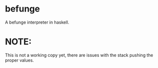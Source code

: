 befunge
=======

A befunge interpreter in haskell.


NOTE:
=====

This is not a working copy yet, there are issues with the stack pushing the
proper values.
